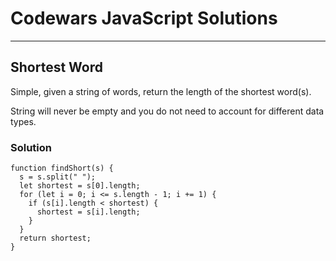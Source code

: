 # Codewars JavaScript Solutions

---

## Shortest Word

Simple, given a string of words, return the length of the shortest word(s).

String will never be empty and you do not need to account for different data types.

### Solution

```
function findShort(s) {
  s = s.split(" ");
  let shortest = s[0].length;
  for (let i = 0; i <= s.length - 1; i += 1) {
    if (s[i].length < shortest) {
      shortest = s[i].length;
    }
  }
  return shortest;
}
```
